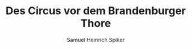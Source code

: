---
image: /assets/images/spiker/20a.jpg
thumb: /assets/images/spiker-thumbs/20a.jpg
author: Samuel Heinrich Spiker
artist: 
engraver: 
title: "Des Circus vor dem Brandenburger Thore"
subtitle: 
tags:
  - Circus
layout: post
---